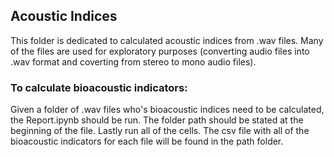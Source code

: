 ## Acoustic Indices

This folder is dedicated to calculated acoustic indices from .wav files. Many of the files are used for exploratory purposes (converting audio files into .wav format and coverting from stereo to mono audio files). 

### To calculate bioacoustic indicators:
Given a folder of .wav files who's bioacoustic indices need to be calculated, the Report.ipynb should be run. The folder path should be stated at the beginning of the file.
Lastly run all of the cells.
The csv file with all of the bioacoustic indicators for each file will be found in the path folder.
